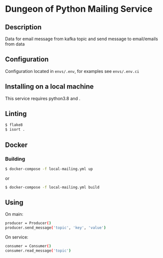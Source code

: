 # Dungeon of Python Mailing Service

## Description
Data for email message from kafka topic and send message to email/emails from data

## Configuration
Configuration located in `envs/.env`, for examples see `envs/.env.ci`

## Installing on a local machine
This service requires python3.8 and .

## Linting

```sh
$ flake8
$ isort .
```

## Docker

### Building

```bash
$ docker-compose -f local-mailing.yml up
```

or 
```bash
$ docker-compose -f local-mailing.yml build
```
## Using
On main:
```bash
producer = Producer()
producer.send_message('topic', 'key', 'value')
```
On service:
```bash
consumer = Consumer()
consumer.read_message('topic')
```

